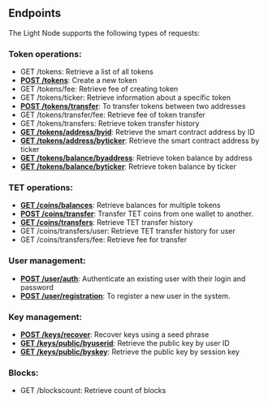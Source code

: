 ## Endpoints ##

The Light Node supports the following types of requests:

### Token operations: ###

-   GET /tokens: Retrieve a list of all tokens
-   **[POST /tokens](https://github.com/crispmindltd/light_node_tectum/tree/main/docs/create_token_request.md)**: Create a new token
-   GET /tokens/fee: Retrieve fee of creating token
-   GET /tokens/ticker: Retrieve information about a specific token
-   **[POST /tokens/transfer](https://github.com/crispmindltd/light_node_tectum/tree/main/docs/create_token_request.md)**: To transfer tokens between two addresses
-   GET /tokens/transfer/fee: Retrieve fee of token transfer
-   GET /tokens/transfers: Retrieve token transfer history
-   **[GET /tokens/address/byid](https://github.com/crispmindltd/light_node_tectum/tree/main/docs/smart_contract_address_request.md)**: Retrieve the smart contract address by ID
-   **[GET /tokens/address/byticker](https://github.com/crispmindltd/light_node_tectum/tree/main/docs/smart_contract_address_ticker_request.md)**: Retrieve the smart contract address by ticker
-   **[GET /tokens/balance/byaddress](https://github.com/crispmindltd/light_node_tectum/tree/main/docs/token_balance_request.md)**: Retrieve token balance by address
-   **[GET /tokens/balance/byticker](https://github.com/crispmindltd/light_node_tectum/tree/main/docs/token_balance_ticker_request.md)**: Retrieve token balance by ticker

### TET operations: ###

-   **[GET /coins/balances](https://github.com/crispmindltd/light_node_tectum/tree/main/docs/tet_coin_balance_request.md)**: Retrieve balances for multiple tokens
-   **[POST /coins/transfer](https://github.com/crispmindltd/light_node_tectum/tree/main/docs/tet_transfer_request.md)**: Transfer TET coins from one wallet to another.
-   **[GET /coins/transfers](https://github.com/crispmindltd/light_node_tectum/tree/main/docs/coin_transfer_transactions.md)**: Retrieve TET transfer history
-   GET /coins/transfers/user: Retrieve TET transfer history for user
-   GET /coins/transfers/fee: Retrieve fee for transfer

### User management: ###

-   **[POST /user/auth](https://github.com/crispmindltd/light_node_tectum/tree/main/docs/user_authentication_request.md)**: Authenticate an existing user with their login and password
-   **[POST /user/registration](https://github.com/crispmindltd/light_node_tectum/tree/main/docs/user_registration_request.md)**: To register a new user in the system.

### Key management: ###

-   **[POST /keys/recover](https://github.com/crispmindltd/light_node_tectum/tree/main/docs/keys_recovery_request.md)**: Recover keys using a seed phrase
-   **[GET /keys/public/byuserid](https://github.com/crispmindltd/light_node_tectum/tree/main/docs/public_key_by_userid_request.md)**: Retrieve the public key by user ID
-   **[GET /keys/public/byskey](https://github.com/crispmindltd/light_node_tectum/tree/main/docs/public_key_by_skey_request.md)**: Retrieve the public key by session key

### Blocks: ###

-   GET /blockscount: Retrieve count of blocks
